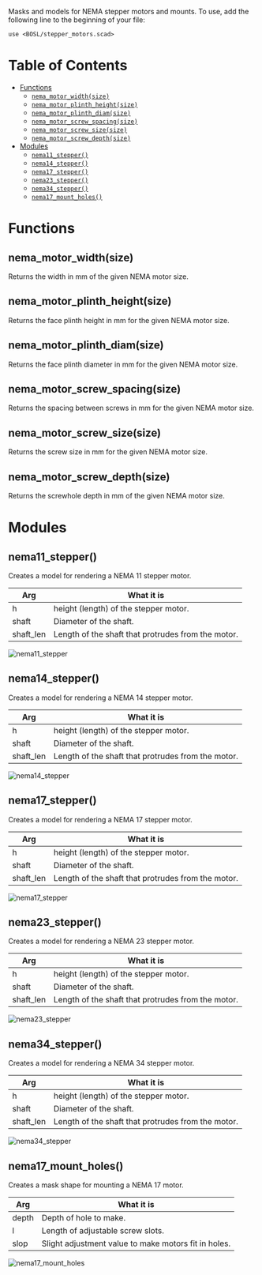 Masks and models for NEMA stepper motors and mounts.
To use, add the following line to the beginning of your file:

    use <BOSL/stepper_motors.scad>



# Table of Contents

- [Functions](#functions)
    - [`nema_motor_width(size)`](#nema_motor_widthsize)
    - [`nema_motor_plinth_height(size)`](#nema_motor_plinth_heightsize)
    - [`nema_motor_plinth_diam(size)`](#nema_motor_plinth_diamsize)
    - [`nema_motor_screw_spacing(size)`](#nema_motor_screw_spacingsize)
    - [`nema_motor_screw_size(size)`](#nema_motor_screw_sizesize)
    - [`nema_motor_screw_depth(size)`](#nema_motor_screw_depthsize)
- [Modules](#modules)
    - [`nema11_stepper()`](#nema11_stepper)
    - [`nema14_stepper()`](#nema14_stepper)
    - [`nema17_stepper()`](#nema17_stepper)
    - [`nema23_stepper()`](#nema23_stepper)
    - [`nema34_stepper()`](#nema34_stepper)
    - [`nema17_mount_holes()`](#nema17_mount_holes)



# Functions

## nema\_motor\_width(size)
Returns the width in mm of the given NEMA motor size.



## nema\_motor\_plinth\_height(size)
Returns the face plinth height in mm for the given NEMA motor size.



## nema\_motor\_plinth\_diam(size)
Returns the face plinth diameter in mm for the given NEMA motor size.



## nema\_motor\_screw\_spacing(size)
Returns the spacing between screws in mm for the given NEMA motor size.



## nema\_motor\_screw\_size(size)
Returns the screw size in mm for the given NEMA motor size.



## nema\_motor\_screw\_depth(size)
Returns the screwhole depth in mm of the given NEMA motor size.



# Modules


## nema11\_stepper()
Creates a model for rendering a NEMA 11 stepper motor.

Arg        | What it is
---------- | ---------------------------
h          | height (length) of the stepper motor.
shaft      | Diameter of the shaft.
shaft\_len | Length of the shaft that protrudes from the motor.

![nema11\_stepper](images/nema_steppers/nema11_stepper.png)



## nema14\_stepper()
Creates a model for rendering a NEMA 14 stepper motor.

Arg        | What it is
---------- | ---------------------------
h          | height (length) of the stepper motor.
shaft      | Diameter of the shaft.
shaft\_len | Length of the shaft that protrudes from the motor.

![nema14\_stepper](images/nema_steppers/nema14_stepper.png)



## nema17\_stepper()
Creates a model for rendering a NEMA 17 stepper motor.

Arg        | What it is
---------- | ---------------------------
h          | height (length) of the stepper motor.
shaft      | Diameter of the shaft.
shaft\_len | Length of the shaft that protrudes from the motor.

![nema17\_stepper](images/nema_steppers/nema17_stepper.png)



## nema23\_stepper()
Creates a model for rendering a NEMA 23 stepper motor.

Arg        | What it is
---------- | ---------------------------
h          | height (length) of the stepper motor.
shaft      | Diameter of the shaft.
shaft\_len | Length of the shaft that protrudes from the motor.

![nema23\_stepper](images/nema_steppers/nema23_stepper.png)



## nema34\_stepper()
Creates a model for rendering a NEMA 34 stepper motor.

Arg        | What it is
---------- | ---------------------------
h          | height (length) of the stepper motor.
shaft      | Diameter of the shaft.
shaft\_len | Length of the shaft that protrudes from the motor.

![nema34\_stepper](images/nema_steppers/nema34_stepper.png)




## nema17\_mount\_holes()
Creates a mask shape for mounting a NEMA 17 motor.

Arg        | What it is
---------- | ---------------------------
depth      | Depth of hole to make.
l          | Length of adjustable screw slots.
slop       | Slight adjustment value to make motors fit in holes.

![nema17\_mount\_holes](images/nema_steppers/nema17_mount_holes.png)


